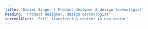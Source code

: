 ```yaml
---
title: 'Daniel Singer | Product designer & design technologist'
heading: 'Product designer, design technologist'
currentAlert: 'Still transferring content to new sector'
---
```


